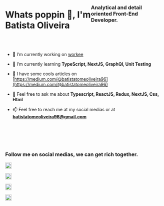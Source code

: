 <div style="display: flex; flex-direction: row;">
    <h1>Whats poppin 👋, I'm Batista Oliveira</h1>
    <h3 style="max-width: 320px;">Analytical and detail oriented Front-End Developer.</h3>
</div><br /><br />


- 🔭 I’m currently working on [workee](https://github.com/BatistaTony/workee)

- 🌱 I’m currently learning **TypeScript, NextJS, GraphQl, Unit Testing**

- 📝 I have some cools articles on [https://medium.com/@batistatomeoliveira96](https://medium.com/@batistatomeoliveira96)

- 💬 Feel free to ask me about **Typescript, ReactJS, Redux, NextJS, Css, Html**

- 📫 Feel free to reach me at my social medias or at **batistatomeoliveira96@gmail.com**

<br /><br />




<br /><h3>Follow me on social medias, we can get rich together.</h3>

<p align="left">
    
<a href="https://twitter.com/Batista_tone" target="blank"><img align="center" src="https://cdn.jsdelivr.net/npm/simple-icons@3.0.1/icons/twitter.svg" alt="_josetony" height="20" width="20" /></a>
    
<a href="https://www.linkedin.com/in/batista-thony-530305157/?lipi=urn%3Ali%3Apage%3Ad_flagship3_profile_view_base%3BfW%2BefMyNTdyxeEuZY41oqg%3D%3D&licu=urn%3Ali%3Acontrol%3Ad_flagship3_profile_view_base-nav.settings_view_profile" target="blank"><img align="center" src="https://cdn.jsdelivr.net/npm/simple-icons@3.0.1/icons/linkedin.svg" alt="josetone" height="20" width="20" /></a>
    
<a href="https://web.facebook.com/batista.tone" target="blank"><img align="center" src="https://cdn.jsdelivr.net/npm/simple-icons@3.0.1/icons/facebook.svg" alt="artisan17" height="20" width="20" /></a>

<a href="https://medium.com/@batistatomeoliveira96" target="blank"><img align="center" src="https://cdn.jsdelivr.net/npm/simple-icons@3.0.1/icons/medium.svg" alt="@jose_tony" height="20" width="20" /></a>
</p>

